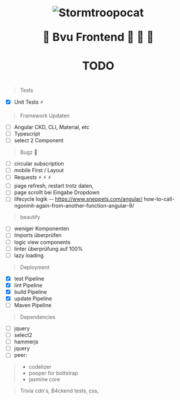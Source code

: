 
<span style="text-align: center; font-size: 30px; font-weight: bold" markdown="1">

![Stormtroopocat](https://octodex.github.com/images/nyantocat.gif "The Nyan")


:wolf: Bvu Frontend :octopus: :octopus: :octopus:

#### TODO

</span>


> Tests

- [x]   Unit Tests :zap:

> Framework Updaten

- [ ] Angular CKD, CLI, Material, etc
- [ ] Typescript
- [ ] select 2 Component

> Bugz :bug:

- [ ] circular subscription
- [ ] mobile First / Layout
- [ ] Requests :zap: :zap: :zap:
- [ ] page refresh, restart trotz daten, 
- [ ] page scrollt bei Eingabe Dropdown
- [ ] lifecycle logik
-- https://www.sneppets.com/angular/ how-to-call-ngoninit-again-from-another-function-angular-9/

> beautify 

- [ ] weniger Komponenten
- [ ] Imports überprüfen
- [ ] logic view components
- [ ] linter überprüfung auf 100% 
- [ ] lazy loading

> Deployment
- [x] test Pipeline
- [x] lint Pipeline
- [x] build Pipeline
- [x] update Pipeline
- [ ] Maven Pipeline
 
> Dependencies

- [ ] jquery
- [ ] select2
- [ ] hammerjs
- [ ] jquery
- [ ] peer:
>  - codelizer
> - pooper for bottstrap
>  - jasmine core

> Trivia
> cdn's, B4ckend tests, css, 
